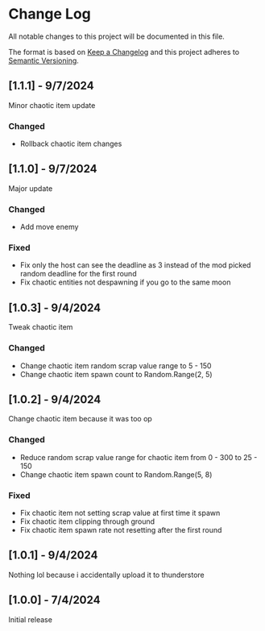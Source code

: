 # Change Log
All notable changes to this project will be documented in this file.
 
The format is based on [Keep a Changelog](http://keepachangelog.com/)
and this project adheres to [Semantic Versioning](http://semver.org/).

## [1.1.1] - 9/7/2024

Minor chaotic item update

### Changed
- Rollback chaotic item changes

## [1.1.0] - 9/7/2024

Major update

### Changed
- Add move enemy


### Fixed
- Fix only the host can see the deadline as 3 instead of the mod picked random deadline for the first round
- Fix chaotic entities not despawning if you go to the same moon

## [1.0.3] - 9/4/2024

Tweak chaotic item

### Changed

- Change chaotic item random scrap value range to 5 - 150
- Change chaotic item spawn count to Random.Range(2, 5)

## [1.0.2] - 9/4/2024

Change chaotic item because it was too op

### Changed
  
- Reduce random scrap value range for chaotic item from 0 - 300 to 25 - 150
- Change chaotic item spawn count to Random.Range(5, 8)

### Fixed
- Fix chaotic item not setting scrap value at first time it spawn
- Fix chaotic item clipping through ground
- Fix chaotic item spawn rate not resetting after the first round

## [1.0.1] - 9/4/2024

Nothing lol because i accidentally upload it to thunderstore
 
## [1.0.0] - 7/4/2024
 
Initial release